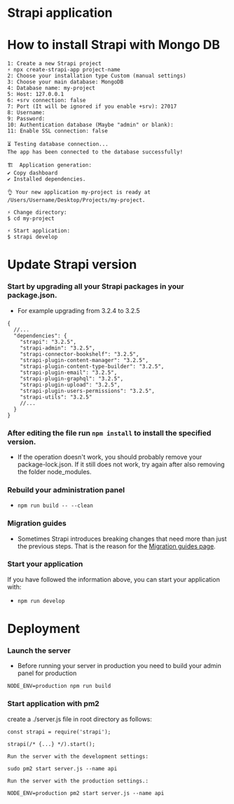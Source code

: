 # Strapi application

# How to install Strapi with Mongo DB

```
1: Create a new Strapi project
⚡️ npx create-strapi-app project-name
2: Choose your installation type Custom (manual settings)
3: Choose your main database: MongoDB
4: Database name: my-project
5: Host: 127.0.0.1
6: +srv connection: false
7: Port (It will be ignored if you enable +srv): 27017
8: Username:
9: Password:
10: Authentication database (Maybe "admin" or blank):
11: Enable SSL connection: false

⏳ Testing database connection...
The app has been connected to the database successfully!

🏗  Application generation:
✔ Copy dashboard
✔ Installed dependencies.

👌 Your new application my-project is ready at /Users/Username/Desktop/Projects/my-project.

⚡️ Change directory:
$ cd my-project

⚡️ Start application:
$ strapi develop
```

# Update Strapi version

### Start by upgrading all your Strapi packages in your package.json.

- For example upgrading from 3.2.4 to 3.2.5

```
{
  //...
  "dependencies": {
    "strapi": "3.2.5",
    "strapi-admin": "3.2.5",
    "strapi-connector-bookshelf": "3.2.5",
    "strapi-plugin-content-manager": "3.2.5",
    "strapi-plugin-content-type-builder": "3.2.5",
    "strapi-plugin-email": "3.2.5",
    "strapi-plugin-graphql": "3.2.5",
    "strapi-plugin-upload": "3.2.5",
    "strapi-plugin-users-permissions": "3.2.5",
    "strapi-utils": "3.2.5"
    //...
  }
}
```

### After editing the file run `npm install` to install the specified version.

- If the operation doesn't work, you should probably remove your package-lock.json. If it still does not work, try again after also removing the folder node_modules.

### Rebuild your administration panel

- `npm run build -- --clean`

### Migration guides

- Sometimes Strapi introduces breaking changes that need more than just the previous steps. That is the reason for the [Migration guides page](https://strapi.io/documentation/developer-docs/latest/migration-guide/).

### Start your application

If you have followed the information above, you can start your application with:

- `npm run develop`

# Deployment

### Launch the server

- Before running your server in production you need to build your admin panel for production

`NODE_ENV=production npm run build`

### Start application with pm2

create a ./server.js file in root directory as follows:

```
const strapi = require('strapi');

strapi(/* {...} */).start();
```

`Run the server with the development settings:`

```
sudo pm2 start server.js --name api
```

`Run the server with the production settings.:`

```
NODE_ENV=production pm2 start server.js --name api
```
